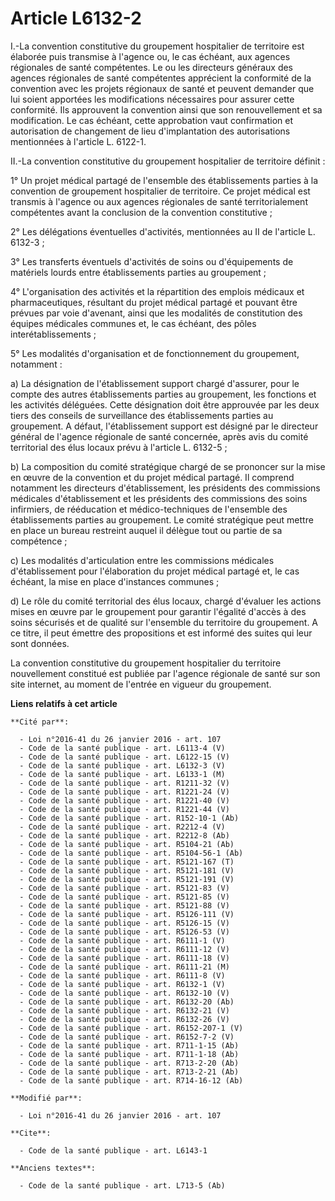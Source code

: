 # Article L6132-2

I.-La convention constitutive du groupement hospitalier de territoire est élaborée puis transmise à l'agence ou, le cas
échéant, aux agences régionales de santé compétentes. Le ou les directeurs généraux des agences régionales de santé
compétentes apprécient la conformité de la convention avec les projets régionaux de santé et peuvent demander que lui soient
apportées les modifications nécessaires pour assurer cette conformité. Ils approuvent la convention ainsi que son
renouvellement et sa modification. Le cas échéant, cette approbation vaut confirmation et autorisation de changement de lieu
d'implantation des autorisations mentionnées à l'article L. 6122-1. 

II.-La convention constitutive du groupement hospitalier de territoire définit : 

1° Un projet médical partagé de l'ensemble des établissements parties à la convention de groupement hospitalier de
territoire. Ce projet médical est transmis à l'agence ou aux agences régionales de santé territorialement compétentes avant
la conclusion de la convention constitutive ; 

2° Les délégations éventuelles d'activités, mentionnées au II de l'article L. 6132-3 ; 

3° Les transferts éventuels d'activités de soins ou d'équipements de matériels lourds entre établissements parties au
groupement ; 

4° L'organisation des activités et la répartition des emplois médicaux et pharmaceutiques, résultant du projet médical
partagé et pouvant être prévues par voie d'avenant, ainsi que les modalités de constitution des équipes médicales communes
et, le cas échéant, des pôles interétablissements ; 

5° Les modalités d'organisation et de fonctionnement du groupement, notamment : 

a) La désignation de l'établissement support chargé d'assurer, pour le compte des autres établissements parties au
groupement, les fonctions et les activités déléguées. Cette désignation doit être approuvée par les deux tiers des conseils
de surveillance des établissements parties au groupement. A défaut, l'établissement support est désigné par le directeur
général de l'agence régionale de santé concernée, après avis du comité territorial des élus locaux prévu à l'article L.
6132-5 ; 

b) La composition du comité stratégique chargé de se prononcer sur la mise en œuvre de la convention et du projet médical
partagé. Il comprend notamment les directeurs d'établissement, les présidents des commissions médicales d'établissement et
les présidents des commissions des soins infirmiers, de rééducation et médico-techniques de l'ensemble des établissements
parties au groupement. Le comité stratégique peut mettre en place un bureau restreint auquel il délègue tout ou partie de sa
compétence ; 

c) Les modalités d'articulation entre les commissions médicales d'établissement pour l'élaboration du projet médical partagé
et, le cas échéant, la mise en place d'instances communes ; 

d) Le rôle du comité territorial des élus locaux, chargé d'évaluer les actions mises en œuvre par le groupement pour garantir
l'égalité d'accès à des soins sécurisés et de qualité sur l'ensemble du territoire du groupement. A ce titre, il peut émettre
des propositions et est informé des suites qui leur sont données. 

La convention constitutive du groupement hospitalier du territoire nouvellement constitué est publiée par l'agence régionale
de santé sur son site internet, au moment de l'entrée en vigueur du groupement.

**Liens relatifs à cet article**

	**Cité par**:

	  - Loi n°2016-41 du 26 janvier 2016 - art. 107
	  - Code de la santé publique - art. L6113-4 (V)
	  - Code de la santé publique - art. L6122-15 (V)
	  - Code de la santé publique - art. L6132-3 (V)
	  - Code de la santé publique - art. L6133-1 (M)
	  - Code de la santé publique - art. R1211-32 (V)
	  - Code de la santé publique - art. R1221-24 (V)
	  - Code de la santé publique - art. R1221-40 (V)
	  - Code de la santé publique - art. R1221-44 (V)
	  - Code de la santé publique - art. R152-10-1 (Ab)
	  - Code de la santé publique - art. R2212-4 (V)
	  - Code de la santé publique - art. R2212-8 (Ab)
	  - Code de la santé publique - art. R5104-21 (Ab)
	  - Code de la santé publique - art. R5104-56-1 (Ab)
	  - Code de la santé publique - art. R5121-167 (T)
	  - Code de la santé publique - art. R5121-181 (V)
	  - Code de la santé publique - art. R5121-191 (V)
	  - Code de la santé publique - art. R5121-83 (V)
	  - Code de la santé publique - art. R5121-85 (V)
	  - Code de la santé publique - art. R5121-88 (V)
	  - Code de la santé publique - art. R5126-111 (V)
	  - Code de la santé publique - art. R5126-15 (V)
	  - Code de la santé publique - art. R5126-53 (V)
	  - Code de la santé publique - art. R6111-1 (V)
	  - Code de la santé publique - art. R6111-12 (V)
	  - Code de la santé publique - art. R6111-18 (V)
	  - Code de la santé publique - art. R6111-21 (M)
	  - Code de la santé publique - art. R6111-8 (V)
	  - Code de la santé publique - art. R6132-1 (V)
	  - Code de la santé publique - art. R6132-10 (V)
	  - Code de la santé publique - art. R6132-20 (Ab)
	  - Code de la santé publique - art. R6132-21 (V)
	  - Code de la santé publique - art. R6132-26 (V)
	  - Code de la santé publique - art. R6152-207-1 (V)
	  - Code de la santé publique - art. R6152-7-2 (V)
	  - Code de la santé publique - art. R711-1-15 (Ab)
	  - Code de la santé publique - art. R711-1-18 (Ab)
	  - Code de la santé publique - art. R713-2-20 (Ab)
	  - Code de la santé publique - art. R713-2-21 (Ab)
	  - Code de la santé publique - art. R714-16-12 (Ab)

	**Modifié par**:

	  - Loi n°2016-41 du 26 janvier 2016 - art. 107

	**Cite**:

	  - Code de la santé publique - art. L6143-1

	**Anciens textes**:

	  - Code de la santé publique - art. L713-5 (Ab)
